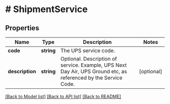 # # ShipmentService

## Properties

Name | Type | Description | Notes
------------ | ------------- | ------------- | -------------
**code** | **string** | The UPS service code. |
**description** | **string** | Optional. Description of service. Example, UPS Next Day Air, UPS Ground etc, as referenced by the Service Code. | [optional]

[[Back to Model list]](../../README.md#models) [[Back to API list]](../../README.md#endpoints) [[Back to README]](../../README.md)
